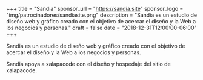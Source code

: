 +++
title = "Sandia"
sponsor_url = "https://sandia.site"
sponsor_logo = "img/patrocinadores/sandiasite.png"
description = "Sandia es un estudio de diseño web y gráfico creado con el objetivo de acercar el diseño y la Web a los negocios y personas."
draft = false
date = "2018-12-31T12:00:00-06:00"
+++

Sandia es un estudio de diseño web y gráfico creado con el objetivo de acercar el diseño y la Web a los negocios y personas.

Sandia apoya a xalapacode con el diseño y hospedaje del sitio de xalapacode.
